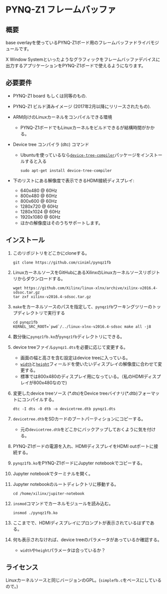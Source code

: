 # PYNQ-Z1 フレームバッファ

## 概要
base overlayを使っているPYNQ-Z1ボード用のフレームバッファドライバモジュールです。

X Window Systemといったようなグラフィックをフレームバッファデバイスに出力するアプリケーションをPYNQ-Z1ボードで使えるようになります。

## 必要要件
* PYNQ-Z1 board もしくは同等のもの.
* PYNQ-Z1 ビルド済みイメージ (2017年2月以降にリリースされたもの).
* ARM向けのLinuxカーネルをコンパイルできる環境
    * PYNQ-Z1ボードでもLinuxカーネルをビルドできるが結構時間がかかる。
    
* Device tree コンパイラ (dtc) コマンド
    * Ubuntuを使っているなら[`device-tree-compiler`](https://launchpad.net/ubuntu/+source/device-tree-compiler)パッケージをインストールすると入る
    
        ```
        sudo apt-get install device-tree-compiler
        ```

* 下のリストにある解像度で表示できるHDMI接続ディスプレイ:
    * 640x480 @ 60Hz
    * 800x480 @ 60Hz
    * 800x600 @ 60Hz
    * 1280x720 @ 60Hz
    * 1280x1024 @ 60Hz
    * 1920x1080 @ 60Hz
    * ほかの解像度はそのうちサポートします。

## インストール
1. このリポジトリをどこかにcloneする。
    
    ```
    git clone https://github.com/ciniml/pynqz1fb
    ```

2. LinuxカーネルソースをGitHubにあるXilinxのLinuxカーネルソースリポジトリからダウンロードする。 
    
    ```
    wget https://github.com/Xilinx/linux-xlnx/archive/xilinx-v2016.4-sdsoc.tar.gz
    tar zxf xilinx-v2016.4-sdsoc.tar.gz
    ```

3. `make`をカーネルソースのパスを指定して、`pynqz1fb`ワーキングツリーのトップディレクトリで実行する
    
    ```
    cd pynqz1fb
    KERNEL_SRC_ROOT=`pwd`/../linux-xlnx-v2016.4-sdsoc make all -j8
    ```

4. 数分後に`pynqz1fb.ko`が`pynqz1fb`ディレクトリにできる。

5. device treeファイル`pynqz1.dts`を必要に応じて変更する。
    * 画面の幅と高さを含む設定はdevice treeに入っている。
    * [`width`](https://github.com/ciniml/pynqz1fb/blob/master/pynqz1.dts#L452)と[`height`](https://github.com/ciniml/pynqz1fb/blob/master/pynqz1.dts#L454)フィールドを使いたいディスプレイの解像度に合わせて変更する。
    * 標準では800x480のディスプレイ用になっている。（私のHDMIディスプレイが800x480なので)
6. 変更したdevice treeソース (\*.dts)をDevice treeバイナリ(\*.dtb)フォーマットにコンパイルする。
    ```
    dtc -I dts -O dtb -o devicetree.dtb pynqz1.dts
    ```

7. `devicetree.dtb`をSDカードのブートパーティションにコピーする。
    * 元の`devicetree.dtb`をどこかにバックアップしておくように気を付ける。

8. PYNQ-Z1ボードの電源を入れ、HDMIディスプレイをHDMI outポートに接続する。
9. `pynqz1fb.ko`をPYNQ-Z1ボードにJupyter notebookでコピーする。
10. Jupyter notebookでターミナルを開く。
11. Jupyter notebookのルートディレクトリに移動する。
    ```
    cd /home/xilinx/jupiter-notebook
    ```
12. `insmod`コマンドでカーネルモジュールを読み込む。
    ```
    insmod ./pynqz1fb.ko
    ```
13. ここまでで、HDMIディスプレイにプロンプトが表示されているはずである。
14. 何も表示されなければ、device treeのパラメータがあっているか確認する。
    * `width`や`height`パラメータは合っているか？

## ライセンス
Linuxカーネルソースと同じバージョンのGPL。(`simplefb.c`をベースにしているので。)


